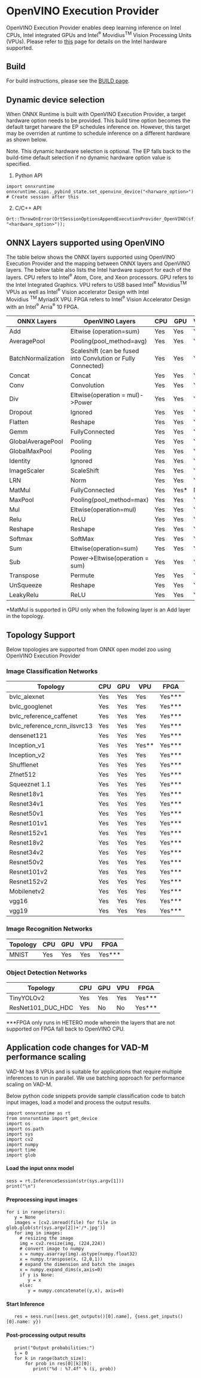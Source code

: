 # OpenVINO Execution Provider

OpenVINO Execution Provider enables deep learning inference on Intel CPUs, Intel integrated GPUs and Intel<sup>®</sup> Movidius<sup>TM</sup> Vision Processing Units (VPUs). Please refer to [this](https://software.intel.com/en-us/openvino-toolkit/hardware) page for details on the Intel hardware supported.

## Build
For build instructions, please see the [BUILD page](../../BUILD.md#openvino).

## Dynamic device selection
When ONNX Runtime is built with OpenVINO Execution Provider, a target hardware option needs to be provided. This build time option becomes the default target harware the EP schedules inference on. However, this target may be overriden at runtime to schedule inference on a different hardware as shown below.

Note. This dynamic hardware selection is optional. The EP falls back to the build-time default selection if no dynamic hardware option value is specified.
1. Python API
```
import onnxruntime
onnxruntime.capi._pybind_state.set_openvino_device("<harware_option>")
# Create session after this
```
2. C/C++ API
```
Ort::ThrowOnError(OrtSessionOptionsAppendExecutionProvider_OpenVINO(sf, "<hardware_option>"));
```

## ONNX Layers supported using OpenVINO

The table below shows the ONNX layers supported using OpenVINO Execution Provider and the mapping between ONNX layers and OpenVINO layers. The below table also lists the Intel hardware support for each of the layers. CPU refers to Intel<sup>®</sup>
Atom, Core, and Xeon processors. GPU refers to the Intel Integrated Graphics. VPU refers to USB based Intel<sup>®</sup> Movidius<sup>TM</sup>
VPUs as well as Intel<sup>®</sup> Vision accelerator Design with Intel Movidius <sup>TM</sup> MyriadX VPU. FPGA refers to Intel<sup>®</sup> Vision Accelerator Design with an Intel<sup>®</sup> Arria<sup>®</sup> 10 FPGA.

| **ONNX Layers** | **OpenVINO Layers** | **CPU** | **GPU** | **VPU** | **FPGA** |
| --- | --- | --- | --- | --- | --- |
| Add | Eltwise (operation=sum) | Yes | Yes | Yes | Yes
| AveragePool | Pooling(pool\_method=avg) | Yes | Yes | Yes | Yes
| BatchNormalization | Scaleshift (can be fused into Convlution or Fully Connected) | Yes | Yes | Yes | Yes
| Concat  | Concat | Yes | Yes | Yes | Yes
| Conv | Convolution | Yes | Yes | Yes | Yes
| Div | Eltwise(operation = mul)->Power | Yes | Yes | Yes | Yes
| Dropout | Ignored | Yes | Yes | Yes | Yes
| Flatten  | Reshape | Yes | Yes | Yes | No
| Gemm | FullyConnected | Yes | Yes | Yes | Yes
| GlobalAveragePool | Pooling | Yes | Yes | Yes | Yes
| GlobalMaxPool | Pooling | Yes | Yes | Yes | Yes
| Identity | Ignored | Yes | Yes | Yes | Yes
| ImageScaler | ScaleShift  | Yes  | Yes  | Yes | Yes
| LRN  | Norm | Yes | Yes | Yes | Yes
| MatMul | FullyConnected | Yes | Yes* | No | Yes
| MaxPool | Pooling(pool\_method=max) | Yes | Yes | Yes | Yes
| Mul | Eltwise(operation=mul) | Yes | Yes | Yes | No
| Relu |  ReLU  | Yes | Yes | Yes | Yes
| Reshape | Reshape | Yes | Yes | Yes | No
|  Softmax  | SoftMax | Yes | Yes | Yes | No
| Sum | Eltwise(operation=sum) | Yes | Yes | Yes | Yes
| Sub | Power->Eltwise(operation = sum)| Yes | Yes | Yes | Yes
| Transpose | Permute | Yes | Yes | Yes | No
| UnSqueeze | Reshape  | Yes  | Yes  | Yes | No
| LeakyRelu | ReLU | Yes  | Yes  | Yes | Yes

*MatMul is supported in GPU only when the following layer is an Add layer in the topology.

## Topology Support

Below topologies are supported from ONNX open model zoo using OpenVINO Execution Provider

### Image Classification Networks

| **Topology** | **CPU** | **GPU** | **VPU** | **FPGA** |
| --- | --- | --- | --- | --- |
| bvlc\_alexnet | Yes | Yes | Yes | Yes***
| bvlc\_googlenet | Yes | Yes | Yes | Yes***
| bvlc\_reference\_caffenet | Yes | Yes | Yes | Yes***
| bvlc\_reference\_rcnn\_ilsvrc13 | Yes | Yes | Yes | Yes***
| densenet121 | Yes | Yes | Yes | Yes***
| Inception\_v1 | Yes | Yes | Yes** | Yes***
| Inception\_v2 | Yes | Yes | Yes | Yes***
| Shufflenet | Yes | Yes | Yes | Yes***
| Zfnet512 | Yes | Yes | Yes | Yes***
| Squeeznet 1.1 | Yes | Yes | Yes | Yes***
| Resnet18v1 | Yes | Yes | Yes | Yes***
| Resnet34v1 | Yes | Yes | Yes | Yes***
| Resnet50v1 | Yes | Yes | Yes | Yes***
| Resnet101v1 | Yes | Yes | Yes | Yes***
| Resnet152v1 | Yes | Yes | Yes | Yes***
| Resnet18v2  | Yes | Yes | Yes | Yes***
| Resnet34v2  | Yes | Yes | Yes | Yes***
| Resnet50v2  | Yes | Yes | Yes | Yes***
| Resnet101v2 | Yes | Yes | Yes | Yes***
| Resnet152v2 | Yes | Yes | Yes | Yes***
| Mobilenetv2 | Yes | Yes | Yes | Yes***
| vgg16       | Yes | Yes | Yes | Yes***
| vgg19       | Yes | Yes | Yes | Yes***



### Image Recognition Networks


| **Topology** | **CPU** | **GPU** | **VPU** | **FPGA** |
| --- | --- | --- | --- | --- |
| MNIST | Yes | Yes | Yes | Yes***


### Object Detection Networks

| **Topology** | **CPU** | **GPU** | **VPU** | **FPGA** |
| --- | --- | --- | --- | -- |
|TinyYOLOv2 | Yes | Yes | Yes | Yes***
| ResNet101\_DUC\_HDC | Yes | No | No | Yes***

***FPGA only runs in HETERO mode wherein the layers that are not supported on FPGA fall back to OpenVINO CPU.

## Application code changes for VAD-M performance scaling

VAD-M has 8 VPUs and is suitable for applications that require multiple inferences to run in parallel. We use batching approach for performance scaling on VAD-M.

Below python code snippets provide sample classification code to batch input images, load a model and process the output results.

~~~
import onnxruntime as rt
from onnxruntime import get_device
import os
import os.path
import sys
import cv2
import numpy
import time
import glob
~~~
#### Load the input onnx model

~~~
sess = rt.InferenceSession(str(sys.argv[1]))
print("\n")
~~~

#### Preprocessing input images
~~~
for i in range(iters):
   y = None
   images = [cv2.imread(file) for file in glob.glob(str(sys.argv[2])+'/*.jpg')]
   for img in images:
     # resizing the image
     img = cv2.resize(img, (224,224))
     # convert image to numpy
     x = numpy.asarray(img).astype(numpy.float32)
     x = numpy.transpose(x, (2,0,1))
     # expand the dimension and batch the images
     x = numpy.expand_dims(x,axis=0)
     if y is None:
        y = x
     else:
        y = numpy.concatenate((y,x), axis=0)
~~~

#### Start Inference
~~~
   res = sess.run([sess.get_outputs()[0].name], {sess.get_inputs()[0].name: y})
~~~
#### Post-processing output results
~~~
   print("Output probabilities:")
   i = 0
   for k in range(batch_size):
       for prob in res[0][k][0]:
          print("%d : %7.4f" % (i, prob))
~~~

